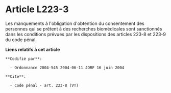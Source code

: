 # Article L223-3

Les manquements à l'obligation d'obtention du consentement des personnes qui se prêtent à des recherches biomédicales sont
sanctionnés dans les conditions prévues par les dispositions des articles 223-8 et 223-9 du code pénal.

**Liens relatifs à cet article**

	**Codifié par**:

	  - Ordonnance 2004-545 2004-06-11 JORF 16 juin 2004

	**Cite**:

	  - Code pénal - art. 223-8 (VT)
